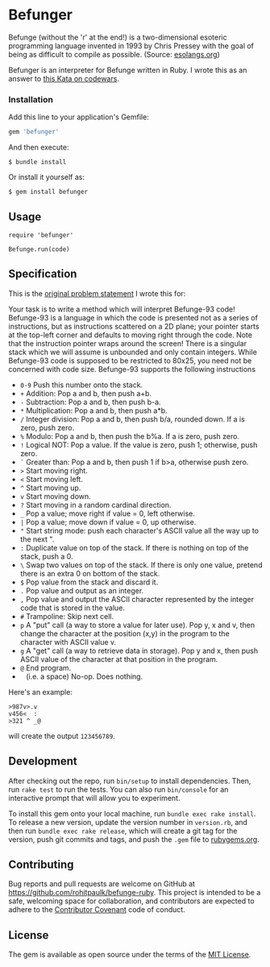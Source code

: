 # Befunger

Befunge (without the 'r' at the end!) is a two-dimensional esoteric programming language invented in 1993 by Chris Pressey with the goal of being as difficult to compile as possible. (Source: [esolangs.org](https://esolangs.org/wiki/Befunge))

Befunger is an interpreter for Befunge written in Ruby. I wrote this as an answer to [this Kata on codewars](https://www.codewars.com/kata/befunge-interpreter).

### Installation

Add this line to your application's Gemfile:

```ruby
gem 'befunger'
```

And then execute:

    $ bundle install

Or install it yourself as:

    $ gem install befunger

## Usage

```
require 'befunger'

Befunge.run(code)
```

## Specification

This is the [original problem statement](https://www.codewars.com/kata/befunge-interpreter) I wrote this for:

Your task is to write a method which will interpret Befunge-93 code! Befunge-93 is a language in which the code is presented not as a series of instructions, but as instructions scattered on a 2D plane; your pointer starts at the top-left corner and defaults to moving right through the code. Note that the instruction pointer wraps around the screen! There is a singular stack which we will assume is unbounded and only contain integers. While Befunge-93 code is supposed to be restricted to 80x25, you need not be concerned with code size. Befunge-93 supports the following instructions

- `0-9` Push this number onto the stack.
- `+` Addition: Pop a and b, then push a+b.
- `-` Subtraction: Pop a and b, then push b-a.
- `*` Multiplication: Pop a and b, then push a*b.
- `/` Integer division: Pop a and b, then push b/a, rounded down. If a is zero, push zero.
- `%` Modulo: Pop a and b, then push the b%a. If a is zero, push zero.
- `!` Logical NOT: Pop a value. If the value is zero, push 1; otherwise, push zero.
- `` ` `` Greater than: Pop a and b, then push 1 if b>a, otherwise push zero.
- `>` Start moving right.
- `<` Start moving left.
- `^` Start moving up.
- `v` Start moving down.
- `?` Start moving in a random cardinal direction.
- `_` Pop a value; move right if value = 0, left otherwise.
- `|` Pop a value; move down if value = 0, up otherwise.
- `"` Start string mode: push each character's ASCII value all the way up to the next ".
- `:` Duplicate value on top of the stack. If there is nothing on top of the stack, push a 0.
- `\` Swap two values on top of the stack. If there is only one value, pretend there is an extra 0 on bottom of the stack.
- `$` Pop value from the stack and discard it.
- `.` Pop value and output as an integer.
- `,` Pop value and output the ASCII character represented by the integer code that is stored in the value.
- `#` Trampoline: Skip next cell.
- `p` A "put" call (a way to store a value for later use). Pop y, x and v, then change the character at the position (x,y) in the program to the character with ASCII value v.
- `g` A "get" call (a way to retrieve data in storage). Pop y and x, then push ASCII value of the character at that position in the program.
- `@` End program.
- ` ` (i.e. a space) No-op. Does nothing.

Here's an example:

```
>987v>.v
v456<  :
>321 ^ _@
```

will create the output `123456789`.

## Development

After checking out the repo, run `bin/setup` to install dependencies. Then, run `rake test` to run the tests. You can also run `bin/console` for an interactive prompt that will allow you to experiment.

To install this gem onto your local machine, run `bundle exec rake install`. To release a new version, update the version number in `version.rb`, and then run `bundle exec rake release`, which will create a git tag for the version, push git commits and tags, and push the `.gem` file to [rubygems.org](https://rubygems.org).

## Contributing

Bug reports and pull requests are welcome on GitHub at https://github.com/rohitpaulk/befunge-ruby. This project is intended to be a safe, welcoming space for collaboration, and contributors are expected to adhere to the [Contributor Covenant](http://contributor-covenant.org) code of conduct.

## License

The gem is available as open source under the terms of the [MIT License](http://opensource.org/licenses/MIT).

